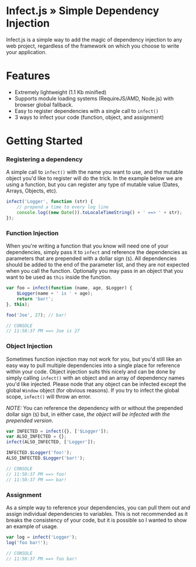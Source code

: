 # Infect.js &raquo; Simple Dependency Injection

Infect.js is a simple way to add the magic of dependency injection to any web project, regardless of the framework on which you choose to write your application.

# Features

 - Extremely lightweight (1.1 Kb minified)
 - Supports module loading systems (RequireJS/AMD, Node.js) with browser global fallback.
 - Easy to register dependencies with a single call to `infect()`
 - 3 ways to infect your code (function, object, and assignment)

# Getting Started

### Registering a dependency
A simple call to `infect()` with the name you want to use, and the mutable object you'd like to register will do the trick. In the example below we are using a function, but you can register any type of mutable value (Dates, Arrays, Objects, etc).

```javascript
infect('Logger', function (str) {
	// prepend a time to every log line
	console.log((new Date()).toLocaleTimeString() + ' ==> ' + str);
});
```

### Function Injection
When you're writing a function that you know will need one of your dependencies, simply pass it to `infect` and reference the dependencies as parameters that are prepended with a dollar sign (`$`). All dependencies should be added to the end of the parameter list, and they are not expected when you call the function. Optionally you may pass in an object that you want to be used as `this` inside the function.

```javascript
var foo = infect(function (name, age, $Logger) {
	$Logger(name + ' is ' + age);
	return 'bar!';
}, this);

foo('Joe', 27); // bar!

// CONSOLE
// 11:50:37 PM ==> Joe is 27
```

### Object Injection
Sometimes function injection may not work for you, but you'd still like an easy way to pull multiple dependencies into a single place for reference within your code. Object injection suits this nicely and can be done by simply calling `infect()` with an object and an array of dependency names you'd like injected. Please node that any object can be infected except the global `Window` object (for obvious reasons). If you try to infect the global scope, `infect()` will throw an error.

*NOTE:* You can reference the dependency with or without the prepended dollar sign (`$`) but, in either case, *the object will be infected with the prepended version*.

```javascript
var INFECTED = infect({}, ['$Logger']);
var ALSO_INFECTED = {};
infect(ALSO_INFECTED, ['Logger']);

INFECTED.$Logger('foo!');
ALSO_INFECTED.$Logger('bar!');

// CONSOLE
// 11:50:37 PM ==> foo!
// 11:50:37 PM ==> bar!
```

### Assignment
As a simple way to reference your dependencies, you can pull them out and assign individual dependencies to variables. This is not recommended as it breaks the consistency of your code, but it is possible so I wanted to show an example of usage.

```javascript
var log = infect('Logger');
log('foo bar!');

// CONSOLE
// 11:50:37 PM ==> foo bar!
```
